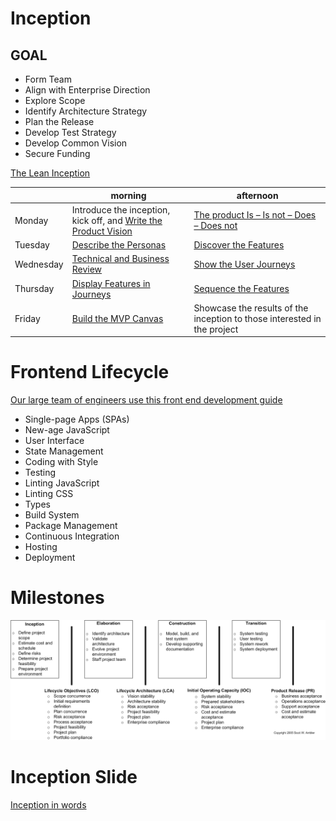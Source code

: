 # Inception

## GOAL

 - Form Team
 - Align with Enterprise Direction
 - Explore Scope
 - Identify Architecture Strategy
 - Plan the Release
 - Develop Test Strategy
 - Develop Common Vision
 - Secure Funding

[The Lean Inception](https://martinfowler.com/articles/lean-inception/)

|   | morning | afternoon |
| --- | --- | --- |
| Monday | Introduce the inception, kick off, and [Write the Product Vision](https://martinfowler.com/articles/lean-inception/write-product-vision.html) | [The product Is – Is not – Does – Does not](https://martinfowler.com/articles/lean-inception/product-is-isnot.html) |
| Tuesday | [Describe the Personas](https://martinfowler.com/articles/lean-inception/describe-personas.html) | [Discover the Features](https://martinfowler.com/articles/lean-inception/discover-features.html) |
| Wednesday | [Technical and Business Review](https://martinfowler.com/articles/lean-inception/tech-and-business-review.html) | [Show the User Journeys](https://martinfowler.com/articles/lean-inception/show-user-journeys.html) |
| Thursday | [Display Features in Journeys](https://martinfowler.com/articles/lean-inception/display-features-in-journeys.html) | [Sequence the Features](https://martinfowler.com/articles/lean-inception/define-sequence.html) |
| Friday | [Build the MVP Canvas](https://martinfowler.com/articles/lean-inception/build-mvp-canvas.html) | Showcase the results of the inception to those interested in the project |

# Frontend Lifecycle

[Our large team of engineers use this front end development guide](https://www.freecodecamp.org/news/grabs-front-end-guide-for-large-teams-484d4033cc41/)

 - Single-page Apps (SPAs)
 - New-age JavaScript
 - User Interface
 - State Management
 - Coding with Style
 - Testing
 - Linting JavaScript
 - Linting CSS
 - Types
 - Build System
 - Package Management
 - Continuous Integration
 - Hosting
 - Deployment

# Milestones

![Phase and Milestones](images/phases-milestones.gif)

# Inception Slide

[Inception in words](https://codelikethis.com/lessons/agile/inceptions)
